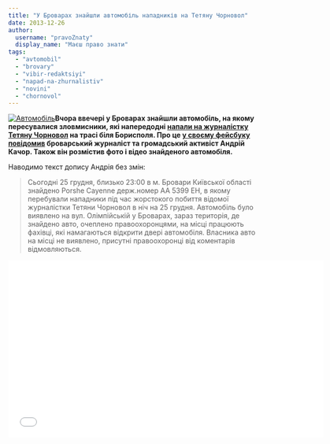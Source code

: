 ```yaml
---
title: "У Броварах знайшли автомобіль нападників на Тетяну Чорновол"
date: 2013-12-26
author: 
  username: "pravoZnaty"
  display_name: "Маєш право знати"
tags: 
  - "avtomobil"
  - "brovary"
  - "vibir-redaktsiyi"
  - "napad-na-zhurnalistiv"
  - "novini"
  - "chornovol"
---
```


[![Автомобіль](https://mpz.brovary.org/wp-content/uploads/2013/12/Avtomobil.jpg)](https://mpz.brovary.org/wp-content/uploads/2013/12/Avtomobil.jpg)**Вчора ввечері у Броварах знайшли автомобіль, на якому пересувалися зловмисники, які напередодні [напали на журналістку Тетяну Чорновол](https://mpz.brovary.org/mi-obureni-pobittyam-zhurnalistki-tetyani-chornovol-ta-vimagayemo-spravedlivosti/) на трасі біля Борисполя. Про це [у своєму фейсбуку повідомив](http://www.facebook.com/andriy.kachor/posts/710889818934631) броварський журналіст та громадський активіст Андрій Качор. Також він розмістив фото і відео знайденого автомобіля.**

Наводимо текст допису Андрія без змін:

> Сьогодні 25 грудня, близько 23:00 в м. Бровари Київської області знайдено Porshe Cayenne держ.номер АА 5399 ЕН, в якому перебували нападники під час жорстокого побиття відомої журналістки Тетяни Чорновол в ніч на 25 грудня. Автомобіль було виявлено на вул. Олімпійській у Броварах, зараз територія, де знайдено авто, очеплено правоохоронцями, на місці працюють фахівці, які намагаються відкрити двері автомобіля. Власника авто на місці не виявлено, присутні правоохоронці від коментарів відмовляються.

<iframe src="//www.youtube.com/embed/3wKbGFuDJhk" height="360" width="640" allowfullscreen frameborder="0"></iframe>
